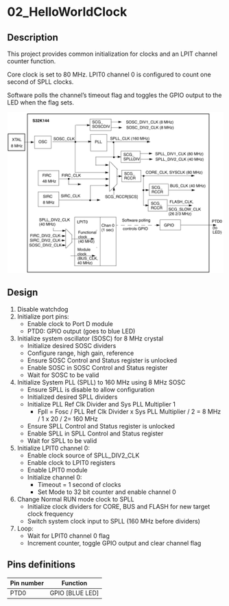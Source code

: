 # 02_HelloWorldClock

## Description
This project provides common initialization for clocks and an LPIT channel counter function.

Core clock is set to 80 MHz. LPIT0 channel 0 is configured to count one second of SPLL clocks. 

Software polls the channel’s timeout flag and toggles the GPIO output to the LED when the flag sets.

![Hello World + Clocks block diagram](02_HelloWorldClock.assets/Hello%20World%20+%20Clocks%20block%20diagram.PNG)

## Design
1. Disable watchdog
2. Initialize port pins:
   * Enable clock to Port D module
   * PTD0: GPIO output (goes to blue LED)
3. Initialize system oscillator (SOSC) for 8 MHz crystal
   * Initialize desired SOSC dividers
   * Configure range, high gain, reference
   * Ensure SOSC Control and Status register is unlocked
   * Enable SOSC in SOSC Control and Status register
   * Wait for SOSC to be valid
4. Initialize System PLL (SPLL) to 160 MHz using 8 MHz SOSC
   * Ensure SPLL is disable to allow configuration
   * Initialized desired SPLL dividers
   * Initialize PLL Ref Clk Divider and Sys PLL Multiplier 1
     * Fpll = Fosc / PLL Ref Clk Divider x Sys PLL Multiplier / 2 = 8 MHz / 1 x 20 / 2= 160 MHz
   * Ensure SPLL Control and Status register is unlocked
   * Enable SPLL in SPLL Control and Status register
   * Wait for SPLL to be valid
5. Initialize LPIT0 channel 0:
   * Enable clock source of SPLL_DIV2_CLK
   * Enable clock to LPIT0 registers
   * Enable LPIT0 module
   * Initialize channel 0:
     * Timeout = 1 second of clocks
     * Set Mode to 32 bit counter and enable channel 0
6. Change Normal RUN mode clock to SPLL
   * Initialize clock dividers for CORE, BUS and FLASH for new target clock frequency
   * Switch system clock input to SPLL (160 MHz before dividers)
7. Loop:
   * Wait for LPIT0 channel 0 flag
   * Increment counter, toggle GPIO output and clear channel flag

## Pins definitions

| Pin number | Function        |
| ---------- | --------------- |
| PTD0       | GPIO [BLUE LED] |

